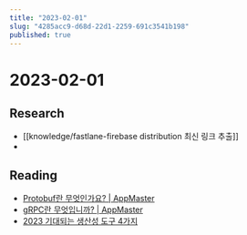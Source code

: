 ```yaml
---
title: "2023-02-01"
slug: "4285acc9-d68d-22d1-2259-691c3541b198"
published: true
---
```


# 2023-02-01

## Research

- [[knowledge/fastlane-firebase distribution 최신 링크 추출]]
- 

## Reading

- [Protobuf란 무엇인가요? | AppMaster](https://appmaster.io/ko/blog/peurotobeopeuran-mueosibnigga)
- [gRPC란 무엇입니까? | AppMaster](https://appmaster.io/ko/blog/grpcneun-mueosibnigga)
- [2023 기대되는 생산성 도구 4가지](https://brunch.co.kr/@davejin/138)